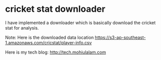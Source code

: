 # cricket stat downloader

I have implemented a downloader which is basically download the cricket stat for analysis.

Note: Here is the downloaded data location
    https://s3-ap-southeast-1.amazonaws.com/cricstat/player-info.csv

Here is my tech blog:
    http://tech.mohiulalam.com

